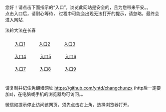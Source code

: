 您好！请点击下面指示的“入口”，浏览此网站是安全的，且为您带来平安。。 <br/>
点击入口后，请耐心等待， 过程中可能会出现无法打开的提示，请忽略，最终会进入网站. </br>

法轮大法在长春<br/>
<div style="padding:10px"><a style="margin:20px" target="_blank" href="https://d1sbundtjakpcc.cloudfront.net/2Qpsp?yjpzpq" id="ccLink1" rel="nofollow">入口1</a> <a target="_blank" style="margin:20px" href="https://dz6aw7l83zpic.cloudfront.net/2Qpsp?hcdmgwhl" id="ccLink2" rel="nofollow">入口2</a> <a style="margin:20px" target="_blank" href="https://d1c3qza0sjrx57.cloudfront.net/2Qpsp?ztgtlzlo" id="ccLink3" rel="nofollow">入口3</a></div>

<div style="padding:10px" ><a style="margin:20px" target="_blank" href="https://d1sbundtjakpcc.cloudfront.net/2Qpsp?yjpzpq" id="ccLink4" rel="nofollow">入口4</a> <a style="margin:20px" href="https://dz6aw7l83zpic.cloudfront.net/2Qpsp?hcdmgwhl" target="_blank" id="ccLink5" rel="nofollow">入口5</a> <a style="margin:20px" href="https://d1c3qza0sjrx57.cloudfront.net/2Qpsp?ztgtlzlo" target="_blank" id="ccLink6" rel="nofollow">入口6</a></div>

<div style="padding:10px"><a style="margin:20px" target="_blank" href="https://d1sbundtjakpcc.cloudfront.net/2Qpsp?yjpzpq" id="ccLink7" rel="nofollow">入口7</a> <a style="margin:20px" href="https://dz6aw7l83zpic.cloudfront.net/2Qpsp?hcdmgwhl" target="_blank" id="ccLink8" rel="nofollow">入口8</a> <a style="margin:20px" target="_blank" href="https://d1c3qza0sjrx57.cloudfront.net/2Qpsp?ztgtlzlo" id="ccLink9" rel="nofollow">入口9</a></div>

<br/>



请复制并记住免翻墙网址 https://github.com/yntd/changchunzx (http后一定要加s)，在电脑或手机的浏览器均可访问。。<br/>

微信如提示停止访问该网页，须先点击右上角，选择浏览器打开。
